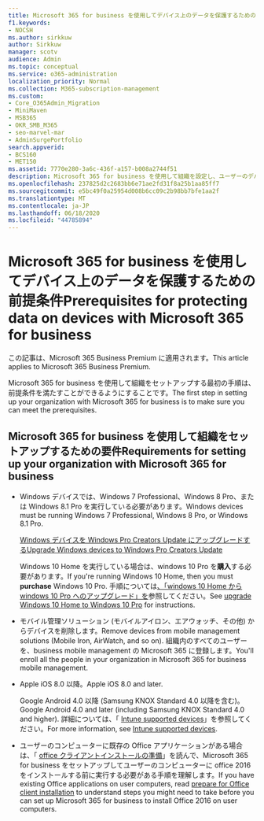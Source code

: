 ```yaml
---
title: Microsoft 365 for business を使用してデバイス上のデータを保護するための前提条件
f1.keywords:
- NOCSH
ms.author: sirkkuw
author: Sirkkuw
manager: scotv
audience: Admin
ms.topic: conceptual
ms.service: o365-administration
localization_priority: Normal
ms.collection: M365-subscription-management
ms.custom:
- Core_O365Admin_Migration
- MiniMaven
- MSB365
- OKR_SMB_M365
- seo-marvel-mar
- AdminSurgePortfolio
search.appverid:
- BCS160
- MET150
ms.assetid: 7770e280-3a6c-436f-a157-b008a2744f51
description: Microsoft 365 for business を使用して組織を設定し、ユーザーのデバイスで作業データを保護するための要件について説明します。
ms.openlocfilehash: 237825d2c2683bb6e71ae2fd31f8a25b1aa85ff7
ms.sourcegitcommit: e5bc49f0a25954d008b6cc09c2b98bb7bfe1aa2f
ms.translationtype: MT
ms.contentlocale: ja-JP
ms.lasthandoff: 06/18/2020
ms.locfileid: "44785894"
---
```

# <a name="prerequisites-for-protecting-data-on-devices-with-microsoft-365-for-business"></a><span data-ttu-id="ae6ae-103">Microsoft 365 for business を使用してデバイス上のデータを保護するための前提条件</span><span class="sxs-lookup"><span data-stu-id="ae6ae-103">Prerequisites for protecting data on devices with Microsoft 365 for business</span></span>

<span data-ttu-id="ae6ae-104">この記事は、Microsoft 365 Business Premium に適用されます。</span><span class="sxs-lookup"><span data-stu-id="ae6ae-104">This article applies to Microsoft 365 Business Premium.</span></span>

<span data-ttu-id="ae6ae-105">Microsoft 365 for business を使用して組織をセットアップする最初の手順は、前提条件を満たすことができるようにすることです。</span><span class="sxs-lookup"><span data-stu-id="ae6ae-105">The first step in setting up your organization with Microsoft 365 for business is to make sure you can meet the prerequisites.</span></span>
  
## <a name="requirements-for-setting-up-your-organization-with-microsoft-365-for-business"></a><span data-ttu-id="ae6ae-106">Microsoft 365 for business を使用して組織をセットアップするための要件</span><span class="sxs-lookup"><span data-stu-id="ae6ae-106">Requirements for setting up your organization with Microsoft 365 for business</span></span>

- <span data-ttu-id="ae6ae-107">Windows デバイスでは、Windows 7 Professional、Windows 8 Pro、または Windows 8.1 Pro を実行している必要があります。</span><span class="sxs-lookup"><span data-stu-id="ae6ae-107">Windows devices must be running Windows 7 Professional, Windows 8 Pro, or Windows 8.1 Pro.</span></span>
    
    [<span data-ttu-id="ae6ae-108">Windows デバイスを Windows Pro Creators Update にアップグレードする</span><span class="sxs-lookup"><span data-stu-id="ae6ae-108">Upgrade Windows devices to Windows Pro Creators Update</span></span>](upgrade-to-windows-pro-creators-update.md)
    
    <span data-ttu-id="ae6ae-109">Windows 10 Home を実行している場合は、windows 10 Pro を**購入**する必要があります。</span><span class="sxs-lookup"><span data-stu-id="ae6ae-109">If you're running Windows 10 Home, then you must **purchase** Windows  10 Pro.</span></span> <span data-ttu-id="ae6ae-110">手順については[、「windows 10 Home から windows 10 Pro へのアップグレード」を](https://support.microsoft.com/office/0aee10c1-4d34-43ee-a325-579c6c2df90e)参照してください。</span><span class="sxs-lookup"><span data-stu-id="ae6ae-110">See [upgrade Windows 10 Home to Windows 10 Pro](https://support.microsoft.com/office/0aee10c1-4d34-43ee-a325-579c6c2df90e) for instructions.</span></span> 
    
- <span data-ttu-id="ae6ae-111">モバイル管理ソリューション (モバイルアイロン、エアウォッチ、その他) からデバイスを削除します。</span><span class="sxs-lookup"><span data-stu-id="ae6ae-111">Remove devices from mobile management solutions (Mobile Iron, AirWatch, and so on).</span></span> <span data-ttu-id="ae6ae-112">組織内のすべてのユーザーを、business mobile management の Microsoft 365 に登録します。</span><span class="sxs-lookup"><span data-stu-id="ae6ae-112">You'll enroll all the people in your organization in Microsoft 365 for business mobile management.</span></span>
    
- <span data-ttu-id="ae6ae-113">Apple iOS 8.0 以降。</span><span class="sxs-lookup"><span data-stu-id="ae6ae-113">Apple iOS 8.0 and later.</span></span>
    
    <span data-ttu-id="ae6ae-114">Google Android 4.0 以降 (Samsung KNOX Standard 4.0 以降を含む)。</span><span class="sxs-lookup"><span data-stu-id="ae6ae-114">Google Android 4.0 and later (including Samsung KNOX Standard 4.0 and higher).</span></span> <span data-ttu-id="ae6ae-115">詳細については、「 [Intune supported devices](https://go.microsoft.com/fwlink/p/?linkid=852307)」を参照してください。</span><span class="sxs-lookup"><span data-stu-id="ae6ae-115">For more information, see [Intune supported devices](https://go.microsoft.com/fwlink/p/?linkid=852307).</span></span>
    
- <span data-ttu-id="ae6ae-116">ユーザーのコンピューターに既存の Office アプリケーションがある場合は、「 [office クライアントインストールの準備](prepare-for-office-client-deployment.md)」を読んで、Microsoft 365 for business をセットアップしてユーザーのコンピューターに office 2016 をインストールする前に実行する必要がある手順を理解します。</span><span class="sxs-lookup"><span data-stu-id="ae6ae-116">If you have existing Office applications on user computers, read [prepare for Office client installation](prepare-for-office-client-deployment.md) to understand steps you might need to take before you can set up Microsoft 365 for business to install Office 2016 on user computers.</span></span> 
